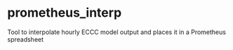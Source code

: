 # prometheus_interp
Tool to interpolate hourly ECCC model output and places it in a Prometheus spreadsheet
